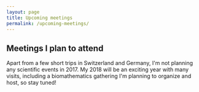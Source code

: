 ```yaml
---
layout: page
title: Upcoming meetings
permalink: /upcoming-meetings/
---
```


## Meetings I plan to attend

Apart from a few short trips in Switzerland and Germany, I'm not planning any scientific events in 2017.
My 2018 will be an exciting year with many visits, including a biomathematics gathering I'm planning to organize and host, so stay tuned!
